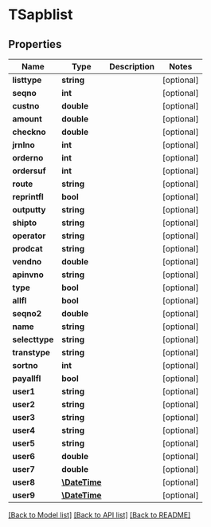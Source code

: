 # TSapblist

## Properties
Name | Type | Description | Notes
------------ | ------------- | ------------- | -------------
**listtype** | **string** |  | [optional] 
**seqno** | **int** |  | [optional] 
**custno** | **double** |  | [optional] 
**amount** | **double** |  | [optional] 
**checkno** | **double** |  | [optional] 
**jrnlno** | **int** |  | [optional] 
**orderno** | **int** |  | [optional] 
**ordersuf** | **int** |  | [optional] 
**route** | **string** |  | [optional] 
**reprintfl** | **bool** |  | [optional] 
**outputty** | **string** |  | [optional] 
**shipto** | **string** |  | [optional] 
**operator** | **string** |  | [optional] 
**prodcat** | **string** |  | [optional] 
**vendno** | **double** |  | [optional] 
**apinvno** | **string** |  | [optional] 
**type** | **bool** |  | [optional] 
**allfl** | **bool** |  | [optional] 
**seqno2** | **double** |  | [optional] 
**name** | **string** |  | [optional] 
**selecttype** | **string** |  | [optional] 
**transtype** | **string** |  | [optional] 
**sortno** | **int** |  | [optional] 
**payallfl** | **bool** |  | [optional] 
**user1** | **string** |  | [optional] 
**user2** | **string** |  | [optional] 
**user3** | **string** |  | [optional] 
**user4** | **string** |  | [optional] 
**user5** | **string** |  | [optional] 
**user6** | **double** |  | [optional] 
**user7** | **double** |  | [optional] 
**user8** | [**\DateTime**](\DateTime.md) |  | [optional] 
**user9** | [**\DateTime**](\DateTime.md) |  | [optional] 

[[Back to Model list]](../README.md#documentation-for-models) [[Back to API list]](../README.md#documentation-for-api-endpoints) [[Back to README]](../README.md)


